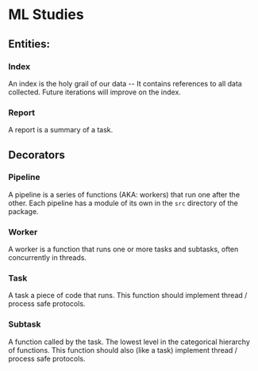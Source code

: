 # ML Studies

## Entities:

### Index

An index is the holy grail of our data -- It contains references to all data collected.
Future iterations will improve on the index.

### Report

A report is a summary of a task.

## Decorators

### Pipeline

A pipeline is a series of functions (AKA: workers) that run one after the other.
Each pipeline has a module of its own in the  `src` directory of the package.

### Worker

A worker is a function that runs one or more tasks and subtasks, often concurrently in threads.

### Task

A task a piece of code that runs.
This function should implement thread / process safe protocols.

### Subtask

A function called by the task.
The lowest level in the categorical hierarchy of functions.
This function should also (like a task) implement thread / process safe protocols.
